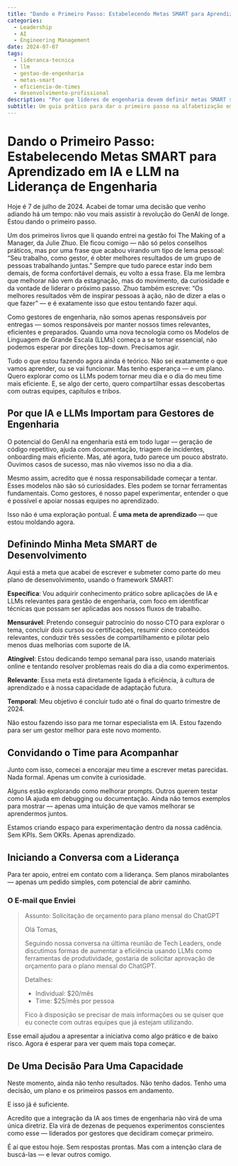 ```yaml
---
title: "Dando o Primeiro Passo: Estabelecendo Metas SMART para Aprendizado em IA e LLM na Liderança de Engenharia"
categories:
  - Leadership
  - AI
  - Engineering Management
date: 2024-07-07
tags:
  - lideranca-tecnica
  - llm
  - gestao-de-engenharia
  - metas-smart
  - eficiencia-de-times
  - desenvolvimento-profissional
description: "Por que líderes de engenharia devem definir metas SMART sobre GenAI e LLMs — e como engajar seu time, sua liderança e sua organização nessa jornada."
subtitle: Um guia prático para dar o primeiro passo na alfabetização em GenAI como líder de engenharia, definindo metas mensuráveis de aprendizado e construindo apoio organizacional para adoção de IA.
---
```


# Dando o Primeiro Passo: Estabelecendo Metas SMART para Aprendizado em IA e LLM na Liderança de Engenharia

Hoje é 7 de julho de 2024. Acabei de tomar uma decisão que venho adiando há um tempo: não vou mais assistir à revolução do GenAI de longe. Estou dando o primeiro passo.

Um dos primeiros livros que li quando entrei na gestão foi The Making of a Manager, da Julie Zhuo. Ele ficou comigo — não só pelos conselhos práticos, mas por uma frase que acabou virando um tipo de lema pessoal: “Seu trabalho, como gestor, é obter melhores resultados de um grupo de pessoas trabalhando juntas.” Sempre que tudo parece estar indo bem demais, de forma confortável demais, eu volto a essa frase. Ela me lembra que melhorar não vem da estagnação, mas do movimento, da curiosidade e da vontade de liderar o próximo passo. Zhuo também escreve: “Os melhores resultados vêm de inspirar pessoas à ação, não de dizer a elas o que fazer” — e é exatamente isso que estou tentando fazer aqui.

Como gestores de engenharia, não somos apenas responsáveis por entregas — somos responsáveis por manter nossos times relevantes, eficientes e preparados. Quando uma nova tecnologia como os Modelos de Linguagem de Grande Escala (LLMs) começa a se tornar essencial, não podemos esperar por direções top-down. Precisamos agir.

Tudo o que estou fazendo agora ainda é teórico. Não sei exatamente o que vamos aprender, ou se vai funcionar. Mas tenho esperança — e um plano. Quero explorar como os LLMs podem tornar meu dia e o dia do meu time mais eficiente. E, se algo der certo, quero compartilhar essas descobertas com outras equipes, capítulos e tribos.

## Por que IA e LLMs Importam para Gestores de Engenharia

O potencial do GenAI na engenharia está em todo lugar — geração de código repetitivo, ajuda com documentação, triagem de incidentes, onboarding mais eficiente. Mas, até agora, tudo parece um pouco abstrato. Ouvimos casos de sucesso, mas não vivemos isso no dia a dia.

Mesmo assim, acredito que é nossa responsabilidade começar a tentar. Esses modelos não são só curiosidades. Eles podem se tornar ferramentas fundamentais. Como gestores, é nosso papel experimentar, entender o que é possível e apoiar nossas equipes no aprendizado.

Isso não é uma exploração pontual. É **uma meta de aprendizado** — que estou moldando agora.

## Definindo Minha Meta SMART de Desenvolvimento

Aqui está a meta que acabei de escrever e submeter como parte do meu plano de desenvolvimento, usando o framework SMART:

**Específica**: Vou adquirir conhecimento prático sobre aplicações de IA e LLMs relevantes para gestão de engenharia, com foco em identificar técnicas que possam ser aplicadas aos nossos fluxos de trabalho.

**Mensurável**: Pretendo conseguir patrocínio do nosso CTO para explorar o tema, concluir dois cursos ou certificações, resumir cinco conteúdos relevantes, conduzir três sessões de compartilhamento e pilotar pelo menos duas melhorias com suporte de IA.

**Atingível**: Estou dedicando tempo semanal para isso, usando materiais online e tentando resolver problemas reais do dia a dia como experimentos.

**Relevante**: Essa meta está diretamente ligada à eficiência, à cultura de aprendizado e à nossa capacidade de adaptação futura.

**Temporal**: Meu objetivo é concluir tudo até o final do quarto trimestre de 2024.

Não estou fazendo isso para me tornar especialista em IA. Estou fazendo para ser um gestor melhor para este novo momento.

## Convidando o Time para Acompanhar

Junto com isso, comecei a encorajar meu time a escrever metas parecidas. Nada formal. Apenas um convite à curiosidade.

Alguns estão explorando como melhorar prompts. Outros querem testar como IA ajuda em debugging ou documentação. Ainda não temos exemplos para mostrar — apenas uma intuição de que vamos melhorar se aprendermos juntos.

Estamos criando espaço para experimentação dentro da nossa cadência. Sem KPIs. Sem OKRs. Apenas aprendizado.

## Iniciando a Conversa com a Liderança

Para ter apoio, entrei em contato com a liderança. Sem planos mirabolantes — apenas um pedido simples, com potencial de abrir caminho.

### O E-mail que Enviei

> Assunto: Solicitação de orçamento para plano mensal do ChatGPT
>
> Olá Tomas,
>
> Seguindo nossa conversa na última reunião de Tech Leaders, onde discutimos formas de aumentar a eficiência usando LLMs como ferramentas de produtividade, gostaria de solicitar aprovação de orçamento para o plano mensal do ChatGPT.
>
> Detalhes:
>
> - Individual: $20/mês
> - Time: $25/mês por pessoa
>
> Fico à disposição se precisar de mais informações ou se quiser que eu conecte com outras equipes que já estejam utilizando.

Esse email ajudou a apresentar a iniciativa como algo prático e de baixo risco. Agora é esperar para ver quem mais topa começar.

## De Uma Decisão Para Uma Capacidade

Neste momento, ainda não tenho resultados. Não tenho dados. Tenho uma decisão, um plano e os primeiros passos em andamento.

E isso já é suficiente.

Acredito que a integração da IA aos times de engenharia não virá de uma única diretriz. Ela virá de dezenas de pequenos experimentos conscientes como esse — liderados por gestores que decidiram começar primeiro.

É aí que estou hoje. Sem respostas prontas. Mas com a intenção clara de buscá-las — e levar outros comigo.
